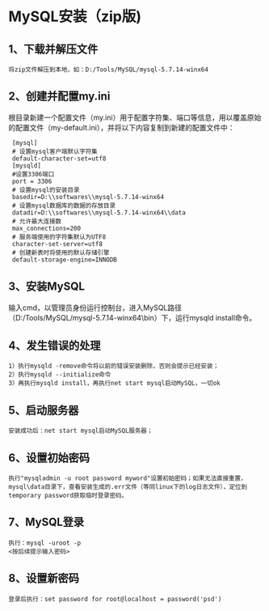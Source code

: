 # MySQL安装（zip版)

## 1、下载并解压文件
	将zip文件解压到本地，如：D:/Tools/MySQL/mysql-5.7.14-winx64
	
## 2、创建并配置my.ini
根目录新建一个配置文件（my.ini）用于配置字符集、端口等信息，用以覆盖原始的配置文件（my-default.ini），并将以下内容复制到新建的配置文件中：

	 [mysql]
	 # 设置mysql客户端默认字符集
	 default-character-set=utf8 
	 [mysqld]
	 #设置3306端口
	 port = 3306 
	 # 设置mysql的安装目录
	 basedir=D:\\softwares\\mysql-5.7.14-winx64
	 # 设置mysql数据库的数据的存放目录
	 datadir=D:\\softwares\\mysql-5.7.14-winx64\\data
	 # 允许最大连接数
	 max_connections=200
	 # 服务端使用的字符集默认为UTF8
	 character-set-server=utf8
	 # 创建新表时将使用的默认存储引擎
	 default-storage-engine=INNODB
	 
## 3、安装MySQL
输入cmd，以管理员身份运行控制台，进入MySQL路径（D:/Tools/MySQL/mysql-5.7.14-winx64\bin）下，运行mysqld install命令。

## 4、发生错误的处理
	1）执行mysqld -remove命令将以前的错误安装删除，否则会提示已经安装；
	2）执行mysqld --initialize命令
	3）再执行mysqld install，再执行net start mysql启动MySQL，一切ok
	
## 5、启动服务器
	安装成功后：net start mysql启动MySQL服务器；
	
## 6、设置初始密码
	执行"mysqladmin -u root password myword"设置初始密码；如果无法直接重置，mysql\data目录下，查看安装生成的.err文件（等同linux下的log日志文件），定位到temporary password获取临时登录密码。
	
## 7、MySQL登录
	执行：mysql -uroot -p
	<按后续提示输入密码>
	
## 8、设置新密码
	登录后执行：set password for root@localhost = password('psd')
